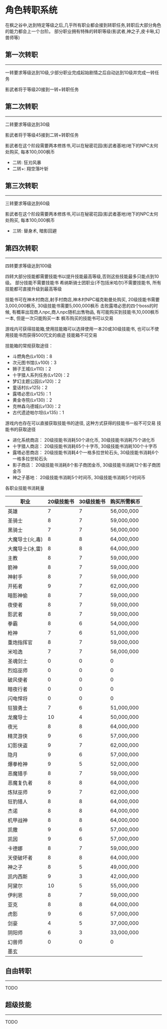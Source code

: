 # 角色转职系统

在枫之谷中,达到特定等级之后,几乎所有职业都会接到转职任务,转职后大部分角色的能力都会上一个台阶。
部分职业拥有特殊的转职等级(影武者,神之子,皮卡啾,幻兽师等)

## 第一次转职
***
一转要求等级达到10级,少部分职业完成起始剧情之后自动达到10级并完成一转任务

影武者将于等级20接到一转+转职任务


## 第二次转职
***
二转要求等级达到30级

影武者将于等级45接到二转+转职任务

影武者在这个阶段需要两本修炼书,可以在秘密花园(影武者基地)地下的NPC太何处购买, 每本100,000枫币
- 二转: 狂刃风暴
- 二转+: 翔空落叶斩


## 第三次转职
***
三转要求等级达到60级

影武者在这个阶段需要两本修炼书,可以在秘密花园(影武者基地)地下的NPC太何处购买, 每本100,000枫币
- 三转: 替身术, 暗影回避

## 第四次转职
***
四转要求等级达到100级

四转大部分技能都需要技能书以提升技能最高等级,否则这些技能最多只能点到10级。 部分技能不需要技能书
希纳斯骑士团职业(不包括米哈尔)不需要技能书, 所有技能都可直接升级到最高等级

技能书可在神木村商店,射手村商店,神木村NPC福克勒曼处购买, 20级技能书需要3,000,000枫币, 30级技能书需要5,000,000枫币
击败露塔必思的四个boss的时候, 有概率出现商人npc,商人npc随机出售物品, 有可能购买到技能书,10,000枫币一本, 但是一次只能购买一本
枫币购买的技能书可以交易

游戏内可获得技能箱,使用技能箱可以选择使用一本20或30级技能书, 也可以不使用技能书而获得500咒文的痕迹
技能箱不可交易

技能箱的常规获取途径：
- 斗燃角色(Lv100)：8
- 次元图书馆(Lv100)：3
- 狮子王城(Lv110)：2
- 十字猎人系列任务(Lv120)：2
- 梦幻主题公园(Lv120)：2
- 童话村(Lv125)：2
- 露塔必思(Lv125)：1
- 黄金寺院(Lv130)：2
- 克林森乌德城(Lv130)：2
- 古代遗迹帕尔坦(Lv135)：1

游戏内也存在可以直接获取技能书的途径, 这种方式获得的技能书一般不可交易
技能书的获取途径
- 进化系统商店： 20级技能书消耗50个进化币, 30级技能书消耗75个进化币
- 十字猎人商店： 20级技能书消耗65个十字币, 30级技能书消耗100个十字币
- 露塔必思商店： 20级技能书消耗4个一格多拉世轮石头, 30级技能书消耗6个一格多拉世轮石头
- 影子商店： 20级技能书消耗8个影子商团金币, 30级技能书消耗12个影子商团金币
- 神之子基地： 20级技能书消耗5个时间币, 30级技能书消耗5个时间币

各职业技能书消耗量

|职业|20级技能书|30级技能书|购买所需枫币|
|----|----|----|----|
|英雄|7|7|56,000,000|
|圣骑士|8|7|59,000,000|
|黑骑士|7|7|56,000,000|
|大魔导士(火,毒)|8|8|64,000,000|
|大魔导士(冰,雷)|8|8|64,000,000|
|主教|8|7|59,000,000|
|箭神|8|7|59,000,000|
|神射手|8|7|59,000,000|
|开拓者|9|7|62,000,000|
|暗影神偷|8|7|59,000,000|
|夜使者|8|7|59,000,000|
|影武者|8|7|59,000,000|
|拳霸|8|6|54,000,000|
|枪神|7|6|51,000,000|
|重炮指挥官|8|7|59,000,000|
|米哈逸|7|7|56,000,000|
|圣魂剑士|0|0|0|
|烈焰巫师|0|0|0|
|破风使者|0|0|0|
|暗夜行者|0|0|0|
|闪电悍将|0|0|0|
|狂狼勇士|7|6|51,000,000|
|龙魔导士|10|4|50,000,000|
|夜光|8|8|64,000,000|
|精灵游侠|9|6|57,000,000|
|幻影侠盗|9|7|62,000,000|
|隐月|9|6|57,000,000|
|爆拳枪神|9|5|52,000,000|
|恶魔猎手|8|7|59,000,000|
|恶魔复仇者|8|8|64,000,000|
|炼狱巫师|9|7|62,000,000|
|狂豹猎人|8|8|64,000,000|
|杰诺|8|8|64,000,000|
|机甲战神|8|8|64,000,000|
|凯撒|9|6|57,000,000|
|凯因|9|6|57,000,000|
|卡德娜|8|7|59,000,000|
|天使破坏者|8|8|64,000,000|
|神之子|8|5|49,000,000|
|凯内西斯|9|3|42,000,000|
|阿黛尔|10|5|55,000,000|
|伊利恩|8|7|59,000,000|
|亚克|8|8|64,000,000|
|虎影|9|6|57,000,000|
|剑豪|4|5|37,000,000|
|阴阳师|6|3|33,000,000|
|幻兽师|0|0|0|
|墨玄||||


## 自由转职
***
TODO

## 超级技能
***
TODO
